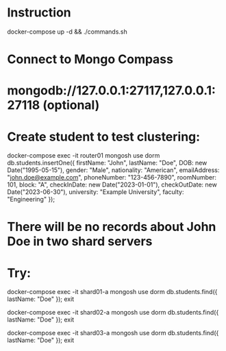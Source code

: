 # Instruction

docker-compose up -d && ./commands.sh

# Connect to Mongo Compass
# mongodb://127.0.0.1:27117,127.0.0.1:27118 (optional)


# Create student to test clustering:

docker-compose exec -it router01 mongosh
use dorm
db.students.insertOne({
    firstName: "John",
    lastName: "Doe",
    DOB: new Date("1995-05-15"),
    gender: "Male",
    nationality: "American",
    emailAddress: "john.doe@example.com",
    phoneNumber: "123-456-7890",
    roomNumber: 101,
    block: "A",
    checkInDate: new Date("2023-01-01"),
    checkOutDate: new Date("2023-06-30"),
    university: "Example University",
    faculty: "Engineering"
});


# There will be no records about John Doe in two shard servers
# Try:

docker-compose exec -it shard01-a mongosh
use dorm
db.students.find({ lastName: "Doe" });
exit

docker-compose exec -it shard02-a mongosh
use dorm
db.students.find({ lastName: "Doe" });
exit

docker-compose exec -it shard03-a mongosh
use dorm
db.students.find({ lastName: "Doe" });
exit
